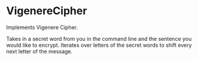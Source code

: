 VigenereCipher
==============

Implements Vigenere Cipher. 

Takes in a secret word from you in the command line and the sentence you would like to encrypt. Iterates over letters of the secret words to shift every next letter of the message. 
